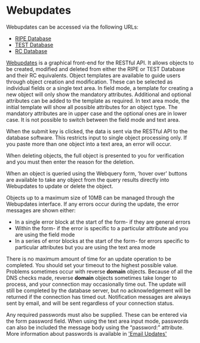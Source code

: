 # Webupdates

Webupdates can be accessed via the following URLs:

* [RIPE Database](https://apps.db.ripe.net)
* [TEST Database](https://apps-test.db.ripe.net)
* [RC Database](https://rc.db.ripe.net)

[Webupdates](https://apps.db.ripe.net/webupdates) is a graphical front-end for the RESTful API. It allows objects to be created, modified and deleted from either the RIPE or TEST Database and their RC equivalents. Object templates are available to guide users through object creation and modification. These can be selected as individual fields or a single text area. In field mode, a template for creating a new object will only show the mandatory attributes. Additional and optional attributes can be added to the template as required. In text area mode, the initial template will show all possible attributes for an object type. The mandatory attributes are in upper case and the optional ones are in lower case. It is not possible to switch between the field mode and text area.

When the submit key is clicked, the data is sent via the RESTful API to the database software. This restricts input to single object processing only. If you paste more than one object into a text area, an error will occur.

When deleting objects, the full object is presented to you for verification and you must then enter the reason for the deletion.

When an object is queried using the Webquery form, ‘hover over' buttons are available to take any object from the query results directly into Webupdates to update or delete the object.

Objects up to a maximum size of 10MB can be managed through the Webupdates interface. If any errors occur during the update, the error messages are shown either:

* In a single error block at the start of the form- if they are general errors
* Within the form- if the error is specific to a particular attribute and you are using the field mode
* In a series of error blocks at the start of the form- for errors specific to particular attributes but you are using the text area mode

There is no maximum amount of time for an update operation to be completed. You should set your timeout to the highest possible value. Problems sometimes occur with reverse **domain** objects. Because of all the DNS checks made, reverse **domain** objects sometimes take longer to process, and your connection may occasionally time out. The update will still be completed by the database server, but no acknowledgement will be returned if the connection has timed out. Notification messages are always sent by email, and will be sent regardless of your connection status.

Any required passwords must also be supplied. These can be entered via the form password field. When using the text area input mode, passwords can also be included the message body using the “password:” attribute. More information about passwords is available in ['Email Updates'](04-Email-Updates.md#email-updates)
